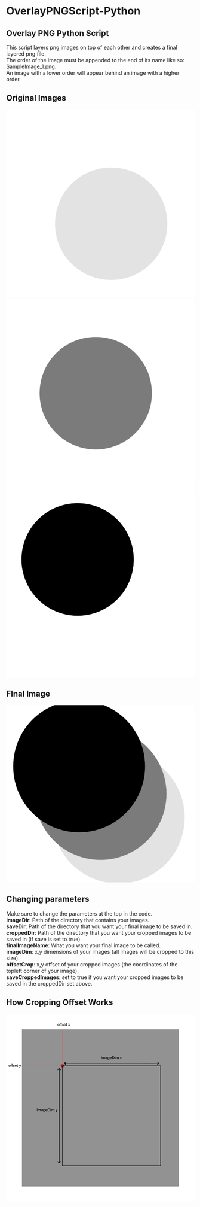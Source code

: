 # OverlayPNGScript-Python
## Overlay PNG Python Script

This script layers png images on top of each other and creates a final layered png file.  
The order of the image must be appended to the end of its name like so: SampleImage_1.png.  
An image with a lower order will appear behind an image with a higher order.  


## Original Images
![Image not found](/SampleImages/Circle_1.png?raw=true "")
![Image not found](/SampleImages/Circle_2.png?raw=true "")
![Image not found](/SampleImages/Circle_3.png?raw=true "")

## FInal Image
![Image not found](/SavedImages/FinalImage.png?raw=true "")

## Changing parameters
Make sure to change the parameters at the top in the code.  
**imageDir**: Path of the directory that contains your images.  
**saveDir**: Path of the directory that you want your final image to be saved in.  
**croppedDir**: Path of the directory that you want your cropped images to be saved in (if save is set to true).  
**finalImageName**: What you want your final image to be called.  
**imageDim**: x,y dimensions of your images (all images will be cropped to this size).  
**offsetCrop**: x,y offset of your cropped images (the coordinates of the topleft corner of your image).  
**saveCroppedImages**: set to true if you want your cropped images to be saved in the croppedDir set above.  


## How Cropping Offset Works
![Image not found](/Screenshots/CropOffsetScreenshot.png?raw=true "How cropping offset works")

